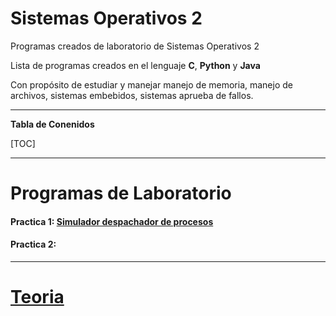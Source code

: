 # Sistemas Operativos 2

Programas creados de laboratorio de Sistemas Operativos 2


Lista de programas creados en el lenguaje **C**, **Python** y **Java**  

Con propósito de estudiar y manejar manejo de memoria, manejo de archivos, sistemas embebidos, sistemas aprueba de fallos.


--------------


**Tabla de Conenidos**

[TOC]


--------------

# Programas de Laboratorio

#### Practica 1: [Simulador despachador de procesos](https://github.com/Fatake/SistemasOperativos2/tree/master/Practica_1)

#### Practica 2:


--------------
# [Teoria](https://github.com/Fatake/SistemasOperativos2)
